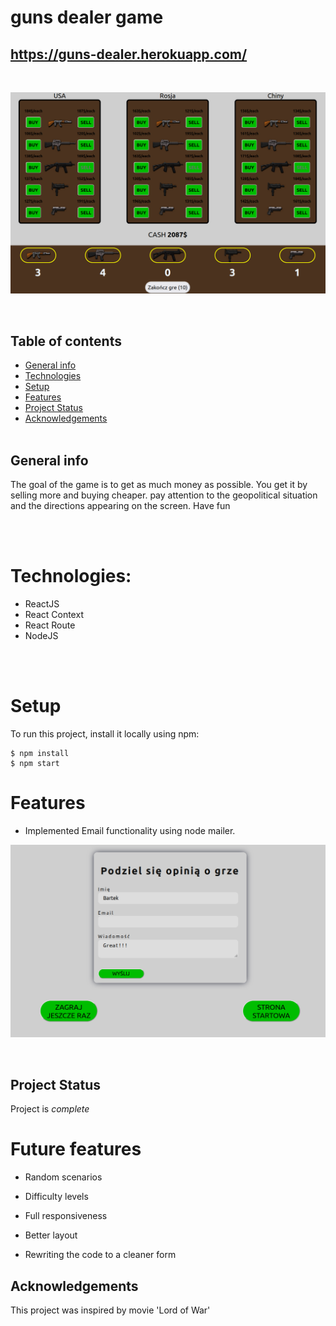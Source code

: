 

# guns dealer game

## https://guns-dealer.herokuapp.com/

<br>

![homePage](./img/main1.png)

<br>

## Table of contents

- [General info](#general-info)
- [Technologies](#technologies)
- [Setup](#setup)
- [Features](#features)
- [Project Status](#ProjectS)
- [Acknowledgements](#acknowledgements)
  <br>
  <br>

## General info

The goal of the game is to get as much money as possible. You get it by selling more and buying cheaper. pay attention to the geopolitical situation and the directions appearing on the screen. Have fun
<br>
<br>

<br>

# Technologies:

- ReactJS
- React Context
- React Route
- NodeJS

<br>

<br>

# Setup

To run this project, install it locally using npm:

```
$ npm install
$ npm start
```

# Features

- Implemented Email functionality using node mailer.

![mail](./img/end.png)



<br>

## Project Status

Project is _complete_


# Future features

- Random scenarios

- Difficulty levels

- Full responsiveness

- Better layout

- Rewriting the code to a cleaner form

## Acknowledgements

This project was inspired by movie 'Lord of War'
